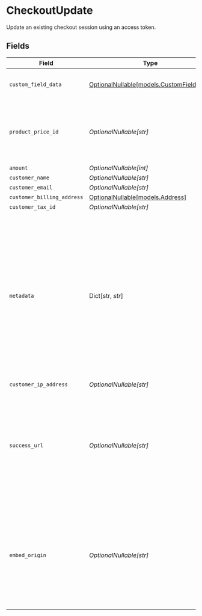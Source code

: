 # CheckoutUpdate

Update an existing checkout session using an access token.


## Fields

| Field                                                                                                                                                                                                                                                    | Type                                                                                                                                                                                                                                                     | Required                                                                                                                                                                                                                                                 | Description                                                                                                                                                                                                                                              |
| -------------------------------------------------------------------------------------------------------------------------------------------------------------------------------------------------------------------------------------------------------- | -------------------------------------------------------------------------------------------------------------------------------------------------------------------------------------------------------------------------------------------------------- | -------------------------------------------------------------------------------------------------------------------------------------------------------------------------------------------------------------------------------------------------------- | -------------------------------------------------------------------------------------------------------------------------------------------------------------------------------------------------------------------------------------------------------- |
| `custom_field_data`                                                                                                                                                                                                                                      | [OptionalNullable[models.CustomFieldData]](../models/customfielddata.md)                                                                                                                                                                                 | :heavy_minus_sign:                                                                                                                                                                                                                                       | Key-value object storing custom field values.                                                                                                                                                                                                            |
| `product_price_id`                                                                                                                                                                                                                                       | *OptionalNullable[str]*                                                                                                                                                                                                                                  | :heavy_minus_sign:                                                                                                                                                                                                                                       | ID of the product price to checkout. Must correspond to a price linked to the same product.                                                                                                                                                              |
| `amount`                                                                                                                                                                                                                                                 | *OptionalNullable[int]*                                                                                                                                                                                                                                  | :heavy_minus_sign:                                                                                                                                                                                                                                       | N/A                                                                                                                                                                                                                                                      |
| `customer_name`                                                                                                                                                                                                                                          | *OptionalNullable[str]*                                                                                                                                                                                                                                  | :heavy_minus_sign:                                                                                                                                                                                                                                       | N/A                                                                                                                                                                                                                                                      |
| `customer_email`                                                                                                                                                                                                                                         | *OptionalNullable[str]*                                                                                                                                                                                                                                  | :heavy_minus_sign:                                                                                                                                                                                                                                       | N/A                                                                                                                                                                                                                                                      |
| `customer_billing_address`                                                                                                                                                                                                                               | [OptionalNullable[models.Address]](../models/address.md)                                                                                                                                                                                                 | :heavy_minus_sign:                                                                                                                                                                                                                                       | N/A                                                                                                                                                                                                                                                      |
| `customer_tax_id`                                                                                                                                                                                                                                        | *OptionalNullable[str]*                                                                                                                                                                                                                                  | :heavy_minus_sign:                                                                                                                                                                                                                                       | N/A                                                                                                                                                                                                                                                      |
| `metadata`                                                                                                                                                                                                                                               | Dict[str, *str*]                                                                                                                                                                                                                                         | :heavy_minus_sign:                                                                                                                                                                                                                                       | Key-value object allowing you to store additional information.<br/><br/>The key must be a string with a maximum length of **40 characters**.<br/>The value must be a string with a maximum length of **500 characters**.<br/>You can store up to **50 key-value pairs**. |
| `customer_ip_address`                                                                                                                                                                                                                                    | *OptionalNullable[str]*                                                                                                                                                                                                                                  | :heavy_minus_sign:                                                                                                                                                                                                                                       | N/A                                                                                                                                                                                                                                                      |
| `success_url`                                                                                                                                                                                                                                            | *OptionalNullable[str]*                                                                                                                                                                                                                                  | :heavy_minus_sign:                                                                                                                                                                                                                                       | URL where the customer will be redirected after a successful payment.You can add the `checkout_id={CHECKOUT_ID}` query parameter to retrieve the checkout session id.                                                                                    |
| `embed_origin`                                                                                                                                                                                                                                           | *OptionalNullable[str]*                                                                                                                                                                                                                                  | :heavy_minus_sign:                                                                                                                                                                                                                                       | If you plan to embed the checkout session, set this to the Origin of the embedding page. It'll allow the Polar iframe to communicate with the parent page.                                                                                               |